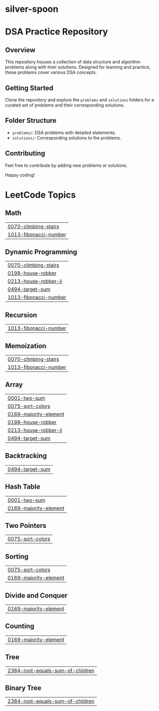 # silver-spoon
# DSA Practice Repository

## Overview

This repository houses a collection of data structure and algorithm problems along with their solutions.
Designed for learning and practice, these problems cover various DSA concepts.

## Getting Started

Clone the repository and explore the `problems` and `solutions` folders for a curated set of problems and their corresponding solutions.

## Folder Structure

- `problems/`: DSA problems with detailed statements.
- `solutions/`: Corresponding solutions to the problems.

## Contributing

Feel free to contribute by adding new problems or solutions. 

Happy coding!

<!---LeetCode Topics Start-->
# LeetCode Topics
## Math
|  |
| ------- |
| [0070-climbing-stairs](https://github.com/shivani3200/silver-spoon/tree/master/0070-climbing-stairs) |
| [1013-fibonacci-number](https://github.com/shivani3200/silver-spoon/tree/master/1013-fibonacci-number) |
## Dynamic Programming
|  |
| ------- |
| [0070-climbing-stairs](https://github.com/shivani3200/silver-spoon/tree/master/0070-climbing-stairs) |
| [0198-house-robber](https://github.com/shivani3200/silver-spoon/tree/master/0198-house-robber) |
| [0213-house-robber-ii](https://github.com/shivani3200/silver-spoon/tree/master/0213-house-robber-ii) |
| [0494-target-sum](https://github.com/shivani3200/silver-spoon/tree/master/0494-target-sum) |
| [1013-fibonacci-number](https://github.com/shivani3200/silver-spoon/tree/master/1013-fibonacci-number) |
## Recursion
|  |
| ------- |
| [1013-fibonacci-number](https://github.com/shivani3200/silver-spoon/tree/master/1013-fibonacci-number) |
## Memoization
|  |
| ------- |
| [0070-climbing-stairs](https://github.com/shivani3200/silver-spoon/tree/master/0070-climbing-stairs) |
| [1013-fibonacci-number](https://github.com/shivani3200/silver-spoon/tree/master/1013-fibonacci-number) |
## Array
|  |
| ------- |
| [0001-two-sum](https://github.com/shivani3200/silver-spoon/tree/master/0001-two-sum) |
| [0075-sort-colors](https://github.com/shivani3200/silver-spoon/tree/master/0075-sort-colors) |
| [0169-majority-element](https://github.com/shivani3200/silver-spoon/tree/master/0169-majority-element) |
| [0198-house-robber](https://github.com/shivani3200/silver-spoon/tree/master/0198-house-robber) |
| [0213-house-robber-ii](https://github.com/shivani3200/silver-spoon/tree/master/0213-house-robber-ii) |
| [0494-target-sum](https://github.com/shivani3200/silver-spoon/tree/master/0494-target-sum) |
## Backtracking
|  |
| ------- |
| [0494-target-sum](https://github.com/shivani3200/silver-spoon/tree/master/0494-target-sum) |
## Hash Table
|  |
| ------- |
| [0001-two-sum](https://github.com/shivani3200/silver-spoon/tree/master/0001-two-sum) |
| [0169-majority-element](https://github.com/shivani3200/silver-spoon/tree/master/0169-majority-element) |
## Two Pointers
|  |
| ------- |
| [0075-sort-colors](https://github.com/shivani3200/silver-spoon/tree/master/0075-sort-colors) |
## Sorting
|  |
| ------- |
| [0075-sort-colors](https://github.com/shivani3200/silver-spoon/tree/master/0075-sort-colors) |
| [0169-majority-element](https://github.com/shivani3200/silver-spoon/tree/master/0169-majority-element) |
## Divide and Conquer
|  |
| ------- |
| [0169-majority-element](https://github.com/shivani3200/silver-spoon/tree/master/0169-majority-element) |
## Counting
|  |
| ------- |
| [0169-majority-element](https://github.com/shivani3200/silver-spoon/tree/master/0169-majority-element) |
## Tree
|  |
| ------- |
| [2384-root-equals-sum-of-children](https://github.com/shivani3200/silver-spoon/tree/master/2384-root-equals-sum-of-children) |
## Binary Tree
|  |
| ------- |
| [2384-root-equals-sum-of-children](https://github.com/shivani3200/silver-spoon/tree/master/2384-root-equals-sum-of-children) |
<!---LeetCode Topics End-->